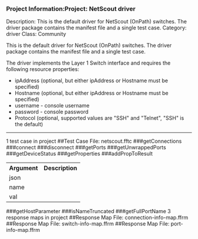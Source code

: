 ### Project Information:Project: NetScout driver
Description: This is the default driver for NetScout (OnPath) switches. The driver package contains the
	manifest file and a single test case.
Category: driver
Class: Community

This is the default driver for NetScout (OnPath) switches. The driver package contains the
manifest file and a single test case.

The driver implements the Layer 1 Switch interface and requires the following resource
properties:
* ipAddress (optional, but either ipAddress or Hostname must be specified)
* Hostname (optional, but either ipAddress or Hostname must be specified)
* username - console username
* password - console password
* Protocol (optional, supported values are "SSH" and "Telnet", "SSH" is the default)

 ----
1 test case in project
##Test Case File: netscout.fftc
###getConnections
###connect
###disconnect
###getPorts
###getUnwrappedPorts
###getDeviceStatus
###getProperties
###addPropToResult
<table><tr><th>Argument</th><th>Description</th></tr>
<tr><td>json</td><tr></tr>
<tr><td>name</td><tr></tr>
<tr><td>val</td><tr></tr></table>

###getHostParameter
###isNameTruncated
###getFullPortName
3 response maps in project
##Response Map File: connection-info-map.ffrm
##Response Map File: switch-info-map.ffrm
##Response Map File: port-info-map.ffrm